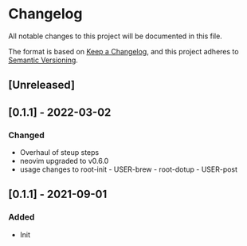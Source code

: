 # Changelog

All notable changes to this project will be documented in this file.

The format is based on [Keep a Changelog](https://keepachangelog.com/en/1.0.0/),
and this project adheres to [Semantic Versioning](https://semver.org/spec/v2.0.0.html).

## [Unreleased]

## [0.1.1] - 2022-03-02

### Changed

- Overhaul of steup steps
- neovim upgraded to v0.6.0
- usage changes to root-init - USER-brew - root-dotup - USER-post

## [0.1.1] - 2021-09-01

### Added

- Init
